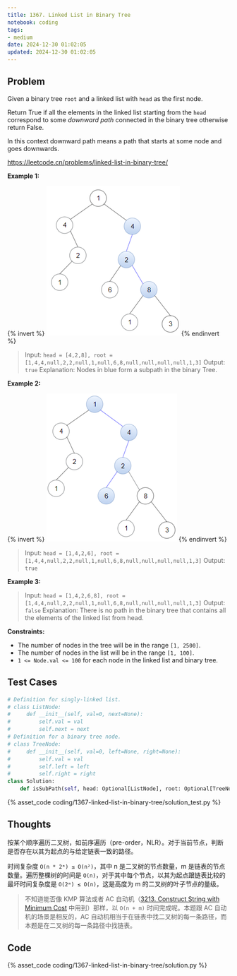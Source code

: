 ```yaml
---
title: 1367. Linked List in Binary Tree
notebook: coding
tags:
- medium
date: 2024-12-30 01:02:05
updated: 2024-12-30 01:02:05
---
```

## Problem

Given a binary tree `root` and a linked list with `head` as the first node.

Return True if all the elements in the linked list starting from the `head` correspond to some _downward path_ connected in the binary tree otherwise return False.

In this context downward path means a path that starts at some node and goes downwards.

<https://leetcode.cn/problems/linked-list-in-binary-tree/>

**Example 1:**

{% invert %}
![case1|220](1367-linked-list-in-binary-tree/case1.png)
{% endinvert %}

> Input: `head = [4,2,8], root = [1,4,4,null,2,2,null,1,null,6,8,null,null,null,null,1,3]`
> Output: `true`
> Explanation: Nodes in blue form a subpath in the binary Tree.

**Example 2:**

{% invert %}
![case2|220](1367-linked-list-in-binary-tree/case2.png)
{% endinvert %}

> Input: `head = [1,4,2,6], root = [1,4,4,null,2,2,null,1,null,6,8,null,null,null,null,1,3]`
> Output: `true`

**Example 3:**

> Input: `head = [1,4,2,6,8], root = [1,4,4,null,2,2,null,1,null,6,8,null,null,null,null,1,3]`
> Output: `false`
> Explanation: There is no path in the binary tree that contains all the elements of the linked list from head.

**Constraints:**

- The number of nodes in the tree will be in the range `[1, 2500]`.
- The number of nodes in the list will be in the range `[1, 100]`.
- `1 <= Node.val <= 100` for each node in the linked list and binary tree.

## Test Cases

``` python
# Definition for singly-linked list.
# class ListNode:
#     def __init__(self, val=0, next=None):
#         self.val = val
#         self.next = next
# Definition for a binary tree node.
# class TreeNode:
#     def __init__(self, val=0, left=None, right=None):
#         self.val = val
#         self.left = left
#         self.right = right
class Solution:
    def isSubPath(self, head: Optional[ListNode], root: Optional[TreeNode]) -> bool:
```

{% asset_code coding/1367-linked-list-in-binary-tree/solution_test.py %}

## Thoughts

按某个顺序遍历二叉树，如前序遍历（pre-order，NLR）。对于当前节点，判断是否存在以其为起点的与给定链表一致的路径。

时间复杂度 `O(n * 2ᵐ) ≤ O(n²)`，其中 n 是二叉树的节点数量，m 是链表的节点数量。遍历整棵树的时间是 `O(n)`，对于其中每个节点，以其为起点跟链表比较的最坏时间复杂度是 `O(2ᵐ) ≤ O(n)`，这是高度为 m 的二叉树的叶子节点的量级。

> 不知道能否像 KMP 算法或者 AC 自动机（[3213. Construct String with Minimum Cost](3213-construct-string-with-minimum-cost) 中用到）那样，以 `O(n + m)` 时间完成呢。本题跟 AC 自动机的场景是相反的，AC 自动机相当于在链表中找二叉树的每一条路径，而本题是在二叉树的每一条路径中找链表。

## Code

{% asset_code coding/1367-linked-list-in-binary-tree/solution.py %}

